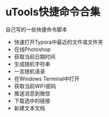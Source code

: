 # uTools快捷命令合集

自己写的一些快捷命令脚本

- 快速打开Typora中最近的文件或文件夹
- 在线Photoshop
- 获取当前日期时间
- 生成随机字符串
- 一言随机语录
- 在Windows Terminal中打开
- 获取当前WIFI密码
- 推送消息到微信
- 下载选中的链接
- 新建文本文档